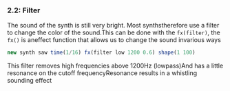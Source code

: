 
### 2.2: Filter

The sound of the synth is still very bright. Most synthstherefore use a filter to change the color of the sound.This can be done with the `fx(filter)`, the `fx()` is aneffect function that allows us to change the sound invarious ways

```js
new synth saw time(1/16) fx(filter low 1200 0.6) shape(1 100)
```
This filter removes high frequencies above 1200Hz (lowpass)And has a little resonance on the cutoff frequencyResonance results in a whistling sounding effect
